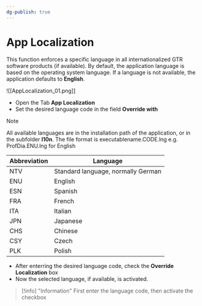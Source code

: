 ```yaml
---
dg-publish: true
---
```


# App Localization


This function enforces a specific language in all internationalized GTR software products (if available). By default, the application language is based on the operating system language.
If a language is not available, the application defaults to **English**.

![[AppLocalization_01.png]]

- Open the Tab **App Localization**
- Set the desired language code in the field **Override with** 

>[!note]  
>All available languages are in the installation path of the application, or in the subfolder **l10n**.
>The file format is executablename.CODE.lng
>e.g. ProfDia.ENU.lng for English


|Abbreviation|Language|
| - | - |
| NTV | Standard language, normally German|
| ENU | English|
| ESN | Spanish|
| FRA | French |
| ITA | Italian |
| JPN| Japanese |
| CHS | Chinese |
| CSY | Czech |
| PLK | Polish |

- After enterring the desired language code, check the **Override Localization** box
- Now the selected language, if available, is activated. 

>[!info] "Information"
> First enter the language code, then activate the checkbox
    

